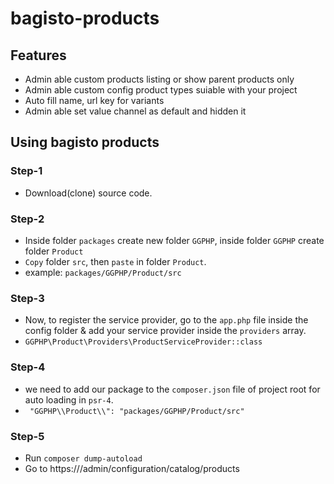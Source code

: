 # bagisto-products
## Features
- Admin able custom products listing or show parent products only
- Admin able custom config product types suiable with your project
- Auto fill name, url key for variants
- Admin able set value channel as default and hidden it 

## Using bagisto products

### Step-1
- Download(clone) source code.
### Step-2
- Inside folder `packages` create new folder `GGPHP`, inside folder `GGPHP` create folder `Product`
- `Copy` folder `src`, then `paste` in folder `Product`.
- example: `packages/GGPHP/Product/src`
### Step-3
- Now, to register the service provider, go to the `app.php` file inside the config folder & add your service provider inside the `providers` array.
- `GGPHP\Product\Providers\ProductServiceProvider::class`
### Step-4
- we need to add our package to the `composer.json` file of project root for auto loading in `psr-4`.
- ` "GGPHP\\Product\\": "packages/GGPHP/Product/src"`
### Step-5
- Run `composer dump-autoload`
- Go to https://<your-site>/admin/configuration/catalog/products
